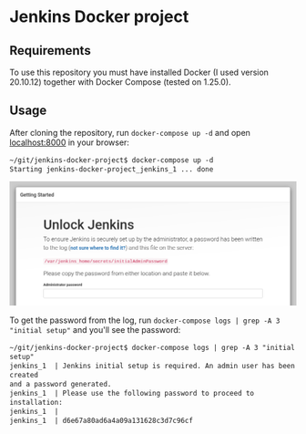 # Jenkins Docker project

## Requirements

To use this repository you must have installed Docker (I used version 20.10.12)
together with Docker Compose (tested on 1.25.0).

## Usage

After cloning the repository, run `docker-compose up -d` and open
[localhost:8000](http://localhost:8000/) in your browser:

```
~/git/jenkins-docker-project$ docker-compose up -d
Starting jenkins-docker-project_jenkins_1 ... done
```

![Jenkins getting started](images/getting_started.png)

To get the password from the log, run `docker-compose logs | grep -A 3 "initial setup"`
and you'll see the password:

```
~/git/jenkins-docker-project$ docker-compose logs | grep -A 3 "initial setup"
jenkins_1  | Jenkins initial setup is required. An admin user has been created
and a password generated.
jenkins_1  | Please use the following password to proceed to installation:
jenkins_1  |
jenkins_1  | d6e67a80ad6a4a09a131628c3d7c96cf
```
